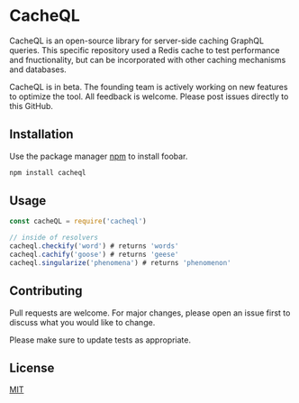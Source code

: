 # CacheQL

CacheQL is an open-source library for server-side caching GraphQL queries. This specific repository used a Redis cache to test performance and fnuctionality, but can be incorporated with other caching mechanisms and databases.

CacheQL is in beta. The founding team is actively working on new features to optimize the tool. All feedback is welcome. Please post issues directly to this GitHub.

## Installation

Use the package manager [npm](https://www.npmjs.com/) to install foobar.

```bash
npm install cacheql
```

## Usage

```javascript
const cacheQL = require('cacheql') 

// inside of resolvers
cacheql.checkify('word') # returns 'words'
cacheql.cachify('goose') # returns 'geese'
cacheql.singularize('phenomena') # returns 'phenomenon'
```

## Contributing
Pull requests are welcome. For major changes, please open an issue first to discuss what you would like to change.

Please make sure to update tests as appropriate.

## License
[MIT](https://choosealicense.com/licenses/mit/)